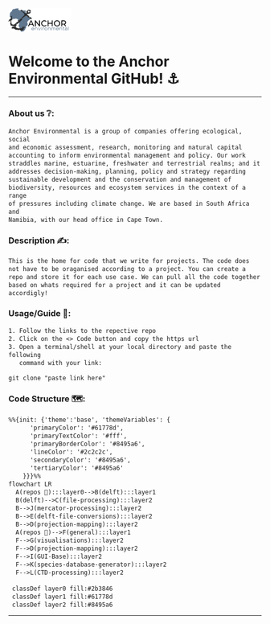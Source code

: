 <head>
  <a href="https://anchorenvironmental.co.za/">
    <img width="25%" src="./Anchorlogo.svg" alt="Anchor Logo">
  </a>
  <link
  href="https://cdnjs.cloudflare.com/ajax/libs/font-awesome/6.5.1/css/all.min.css"
  rel="stylesheet"
/>
</head>

<body>
  <p>
  <h1>
    <b>
    Welcome to the Anchor Environmental GitHub! ⚓
    </b>
  </h1>
</p> 
</body>

---
### About us ❔:
    Anchor Environmental is a group of companies offering ecological, social 
    and economic assessment, research, monitoring and natural capital 
    accounting to inform environmental management and policy. Our work 
    straddles marine, estuarine, freshwater and terrestrial realms; and it 
    addresses decision-making, planning, policy and strategy regarding 
    sustainable development and the conservation and management of 
    biodiversity, resources and ecosystem services in the context of a range
    of pressures including climate change. We are based in South Africa and
    Namibia, with our head office in Cape Town.

### Description ✍️:
    This is the home for code that we write for projects. The code does
    not have to be oraganised according to a project. You can create a
    repo and store it for each use case. We can pull all the code together
    based on whats required for a project and it can be updated accordigly!

### Usage/Guide 🦮:
    1. Follow the links to the repective repo
    2. Click on the <> Code button and copy the https url
    3. Open a terminal/shell at your local directory and paste the following
       command with your link:

```Shell
git clone "paste link here"
```

### Code Structure 🗺️:
```mermaid
%%{init: {'theme':'base', 'themeVariables': {
      'primaryColor': '#61778d',
      'primaryTextColor': '#fff',
      'primaryBorderColor': '#8495a6',
      'lineColor': '#2c2c2c',
      'secondaryColor': '#8495a6',
      'tertiaryColor': '#8495a6'
    }}}%%
flowchart LR
  A(repos 📃):::layer0-->B(delft):::layer1
  B(delft)-->C(file-processing):::layer2
  B-->J(mercator-processing):::layer2
  B-->E(delft-file-conversions):::layer2
  B-->D(projection-mapping):::layer2
  A(repos 📃)-->F(general):::layer1
  F-->G(visualisations):::layer2
  F-->D(projection-mapping):::layer2
  F-->I(GUI-Base):::layer2
  F-->K(species-database-generator):::layer2
  F-->L(CTD-processing):::layer2

 classDef layer0 fill:#2b3846
 classDef layer1 fill:#61778d
 classDef layer2 fill:#8495a6
```
  ---


